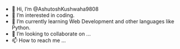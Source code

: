 - 👋 Hi, I’m @AshutoshKushwaha9808
- 👀 I’m interested in coding.
- 🌱 I’m currently learning Web Development and other languages like Python.
- 💞️ I’m looking to collaborate on ...
- 📫 How to reach me ...

<!---
AshutoshKushwaha9808/AshutoshKushwaha9808 is a ✨ special ✨ repository because its `README.md` (this file) appears on your GitHub profile.
You can click the Preview link to take a look at your changes.
--->
